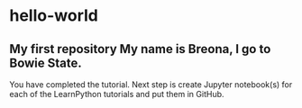 # hello-world
My first repository
My name is Breona, I go to Bowie State.
----------------------------------------------------------------------------------------------------
You have completed the tutorial.
Next step is create Jupyter notebook(s) for each of the LearnPython tutorials and put them in GitHub.
